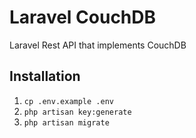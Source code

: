 # Laravel CouchDB

Laravel Rest API that implements CouchDB

## Installation

1. `cp .env.example .env`
2. `php artisan key:generate`
3. `php artisan migrate`
